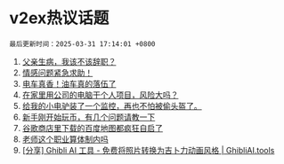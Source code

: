 # v2ex热议话题

`最后更新时间：2025-03-31 17:14:01 +0800`

1. [父亲生病，我该不该辞职？](https://www.v2ex.com/t/1122120)
1. [情感问题紧急求助！](https://www.v2ex.com/t/1122313)
1. [电车真香！油车真的落伍了](https://www.v2ex.com/t/1122214)
1. [在家里用公司的电脑干个人项目，风险大吗？](https://www.v2ex.com/t/1122092)
1. [给我的小电驴装了一个监控，再也不怕被偷头盔了。](https://www.v2ex.com/t/1122268)
1. [新手刚开始玩币，有几个问题请教一下](https://www.v2ex.com/t/1122172)
1. [谷歌商店里下载的百度地图都疯狂自启了](https://www.v2ex.com/t/1122159)
1. [老师这个职业算体制内吗](https://www.v2ex.com/t/1122204)
1. [[分享] Ghibli AI 工具 - 免费将照片转换为吉卜力动画风格 | GhibliAI.tools](https://www.v2ex.com/t/1122113)


